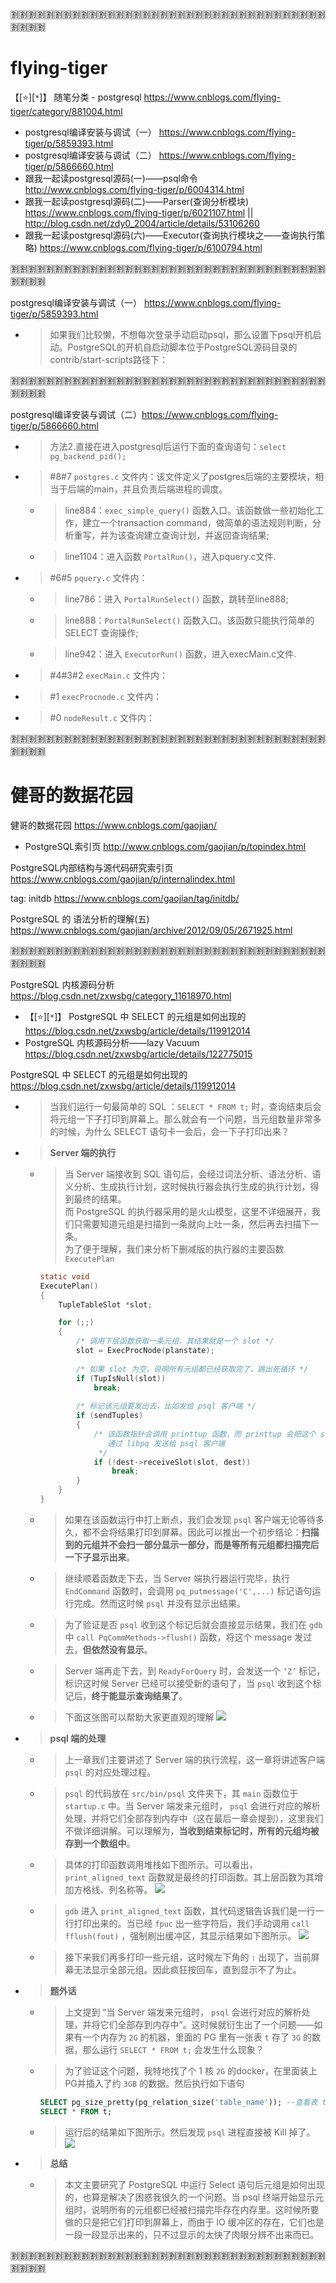 
:u5272::u5272::u5272::u5272::u5272::u5272::u5272::u5272::u5272::u5272::u5272::u5272::u5272::u5272::u5272::u5272::u5272::u5272::u5272::u5272::u5272::u5272::u5272::u5272::u5272::u5272::u5272::u5272::u5272::u5272::u5272::u5272::u5272::u5272::u5272::u5272::u5272::u5272::u5272::u5272:

# flying-tiger

【[:star:][`*`]】 随笔分类 - postgresql https://www.cnblogs.com/flying-tiger/category/881004.html
- postgresql编译安装与调试（一） https://www.cnblogs.com/flying-tiger/p/5859393.html
- postgresql编译安装与调试（二） https://www.cnblogs.com/flying-tiger/p/5866660.html
- 跟我一起读postgresql源码(一)——psql命令 http://www.cnblogs.com/flying-tiger/p/6004314.html
- 跟我一起读postgresql源码(二)——Parser(查询分析模块) https://www.cnblogs.com/flying-tiger/p/6021107.html || http://blog.csdn.net/zdy0_2004/article/details/53106260
- 跟我一起读postgresql源码(六)——Executor(查询执行模块之——查询执行策略) https://www.cnblogs.com/flying-tiger/p/6100794.html

:u5272::u5272::u5272::u5272::u5272::u5272::u5272::u5272::u5272::u5272::u5272::u5272::u5272::u5272::u5272::u5272::u5272::u5272::u5272::u5272::u5272::u5272::u5272::u5272::u5272::u5272::u5272::u5272::u5272::u5272::u5272::u5272::u5272::u5272::u5272::u5272::u5272::u5272::u5272::u5272:

postgresql编译安装与调试（一） https://www.cnblogs.com/flying-tiger/p/5859393.html
- > 如果我们比较懒，不想每次登录手动启动psql，那么设置下psql开机启动。PostgreSQL的开机自启动脚本位于PostgreSQL源码目录的contrib/start-scripts路径下：

:u5272::u5272::u5272::u5272::u5272::u5272::u5272::u5272::u5272::u5272::u5272::u5272::u5272::u5272::u5272::u5272::u5272::u5272::u5272::u5272::u5272::u5272::u5272::u5272::u5272::u5272::u5272::u5272::u5272::u5272::u5272::u5272::u5272::u5272::u5272::u5272::u5272::u5272::u5272::u5272:

postgresql编译安装与调试（二）https://www.cnblogs.com/flying-tiger/p/5866660.html
- > 方法2.直接在进入postgresql后运行下面的查询语句：`select pg_backend_pid();`
- > #8#7 `postgres.c` 文件内：该文件定义了postgres后端的主要模块，相当于后端的main，并且负责后端进程的调度。
  * > line884：`exec_simple_query()` 函数入口。该函数做一些初始化工作，建立一个transaction command，做简单的语法规则判断，分析重写，并为该查询建立查询计划，并返回查询结果;
  * > line1104：进入函数 `PortalRun()`，进入pquery.c文件.
- > #6#5 `pquery.c` 文件内：
  * > line786：进入 `PortalRunSelect()` 函数，跳转至line888;
  * > line888：`PortalRunSelect()` 函数入口。该函数只能执行简单的 SELECT 查询操作;
  * > line942：进入 `ExecutorRun()` 函数，进入execMain.c文件.
- > #4#3#2 `execMain.c` 文件内：
- > #1 `execProcnode.c` 文件内：
- > #0 `nodeResult.c` 文件内：

:u5272::u5272::u5272::u5272::u5272::u5272::u5272::u5272::u5272::u5272::u5272::u5272::u5272::u5272::u5272::u5272::u5272::u5272::u5272::u5272::u5272::u5272::u5272::u5272::u5272::u5272::u5272::u5272::u5272::u5272::u5272::u5272::u5272::u5272::u5272::u5272::u5272::u5272::u5272::u5272:

# 健哥的数据花园

健哥的数据花园 https://www.cnblogs.com/gaojian/
- PostgreSQL索引页 http://www.cnblogs.com/gaojian/p/topindex.html

PostgreSQL内部结构与源代码研究索引页 https://www.cnblogs.com/gaojian/p/internalindex.html

tag: initdb https://www.cnblogs.com/gaojian/tag/initdb/

PostgreSQL 的 语法分析的理解(五) https://www.cnblogs.com/gaojian/archive/2012/09/05/2671925.html

:u5272::u5272::u5272::u5272::u5272::u5272::u5272::u5272::u5272::u5272::u5272::u5272::u5272::u5272::u5272::u5272::u5272::u5272::u5272::u5272::u5272::u5272::u5272::u5272::u5272::u5272::u5272::u5272::u5272::u5272::u5272::u5272::u5272::u5272::u5272::u5272::u5272::u5272::u5272::u5272:

PostgreSQL 内核源码分析 https://blog.csdn.net/zxwsbg/category_11618970.html
- 【[:star:][`*`]】 PostgreSQL 中 SELECT 的元组是如何出现的 https://blog.csdn.net/zxwsbg/article/details/119912014
- PostgreSQL 内核源码分析——lazy Vacuum https://blog.csdn.net/zxwsbg/article/details/122775015

PostgreSQL 中 SELECT 的元组是如何出现的 https://blog.csdn.net/zxwsbg/article/details/119912014
- > 当我们运行一句最简单的 SQL ：`SELECT * FROM t;` 时，查询结束后会将元组一下子打印到屏幕上。那么就会有一个问题，当元组数量非常多的时候，为什么 SELECT 语句卡一会后，会一下子打印出来？
- > **Server 端的执行**
  * > 当 Server 端接收到 SQL 语句后，会经过词法分析、语法分析、语义分析、生成执行计划，这时候执行器会执行生成的执行计划，得到最终的结果。 <br> 而 PostgreSQL 的执行器采用的是火山模型，这里不详细展开，我们只需要知道元组是扫描到一条就向上吐一条，然后再去扫描下一条。 <br> 为了便于理解，我们来分析下删减版的执行器的主要函数 `ExecutePlan`
    ```c
    static void
    ExecutePlan()
    {
    	TupleTableSlot *slot;

    	for (;;)
    	{
    		/* 调用下层函数获取一条元组，其结果就是一个 slot */
    		slot = ExecProcNode(planstate);
    		
    		/* 如果 slot 为空，说明所有元组都已经获取完了，跳出死循环 */
    		if (TupIsNull(slot))
    			break;
    			
    		/* 标记该元组要发出去，比如发给 psql 客户端 */
    		if (sendTuples)
    		{
    			/* 该函数指针会调用 printtup 函数，而 printtup 会把这个 slot 
    			   通过 libpq 发送给 psql 客户端
    			 */
    			if (!dest->receiveSlot(slot, dest))
    				break;
    		}
    	}
    }
    ```
  * > 如果在该函数运行中打上断点，我们会发现 `psql` 客户端无论等待多久，都不会将结果打印到屏幕。因此可以推出一个初步结论：**扫描到的元组并不会扫一部分显示一部分，而是等所有元组都扫描完后一下子显示出来**。
  * > 继续顺着函数走下去，当 Server 端执行器运行完毕，执行 `EndCommand` 函数时，会调用 `pq_putmessage('C',...)` 标记语句运行完成。然而这时候 `psql` 并没有显示出结果。
  * > 为了验证是否 `psql` 收到这个标记后就会直接显示结果，我们在 `gdb` 中 `call PqCommMethods->flush()` 函数，将这个 message 发过去，**但依然没有显示**。
  * > Server 端再走下去，到 `ReadyForQuery` 时，会发送一个 `‘Z’` 标记，标识这时候 Server 已经可以接受新的语句了，当 `psql` 收到这个标记后，**终于能显示查询结果了**。
  * > 下面这张图可以帮助大家更直观的理解 ![](https://img-blog.csdnimg.cn/2d567e52e8a9420ba0163014c17af30f.png?x-oss-process=image/watermark,type_ZmFuZ3poZW5naGVpdGk,shadow_10,text_Q1NETiBA5oC75oOz546p5LiW5LiN5oGt,size_81,color_FFFFFF,t_70,g_se,x_16)
- > **psql 端的处理**
  * > 上一章我们主要讲述了 Server 端的执行流程，这一章将讲述客户端 `psql` 的对应处理过程。
  * > `psql` 的代码放在 `src/bin/psql` 文件夹下，其 `main` 函数位于 `startup.c` 中。当 Server 端发来元组时， `psql` 会进行对应的解析处理，并将它们全部存到内存中（这在最后一章会提到），这里我们不做详细讲解。可以理解为，**当收到结束标记时，所有的元组均被存到一个数组中**。
  * > 具体的打印函数调用堆栈如下图所示。可以看出，`print_aligned_text` 函数就是最终的打印函数。其上层函数为其增加方格线、列名称等。 ![](https://img-blog.csdnimg.cn/f16131ae4d8a4c1094660d1a8ee49424.png?x-oss-process=image/watermark,type_ZmFuZ3poZW5naGVpdGk,shadow_10,text_Q1NETiBA5oC75oOz546p5LiW5LiN5oGt,size_43,color_FFFFFF,t_70,g_se,x_16)
  * > `gdb` 进入 `print_aligned_text` 函数，其代码逻辑告诉我们是一行一行打印出来的。当已经 `fpuc` 出一些字符后，我们手动调用 `call fflush(fout)` ，强制刷出缓冲区，其显示结果如下图所示。 ![](https://img-blog.csdnimg.cn/1c1d90540df1442bb34158fb7e027e2a.png?x-oss-process=image/watermark,type_ZmFuZ3poZW5naGVpdGk,shadow_10,text_Q1NETiBA5oC75oOz546p5LiW5LiN5oGt,size_51,color_FFFFFF,t_70,g_se,x_16)
  * > 接下来我们再多打印一些元组，这时候左下角的 `:` 出现了，当前屏幕无法显示全部元组。因此疯狂按回车，直到显示不了为止。
- > **题外话**
  * > 上文提到 “当 Server 端发来元组时， `psql` 会进行对应的解析处理，并将它们全部存到内存中”。这时候就衍生出了一个问题——如果有一个内存为 `2G` 的机器，里面的 PG 里有一张表 `t` 存了 `3G` 的数据，那么运行 `SELECT * FROM t;` 会发生什么现象？
  * > 为了验证这个问题，我特地找了个 1 核 `2G` 的docker，在里面装上PG并插入了约 `3GB` 的数据。然后执行如下语句
    ```sql
    SELECT pg_size_pretty(pg_relation_size('table_name')); --查看表 t 的大小
    SELECT * FROM t;
    ```
  * > 运行后的结果如下图所示。然后发现 `psql` 进程直接被 Kill 掉了。 ![](https://img-blog.csdnimg.cn/8aa0e0a42e314b958d3204e18dda969e.png?x-oss-process=image/watermark,type_ZmFuZ3poZW5naGVpdGk,shadow_10,text_Q1NETiBA5oC75oOz546p5LiW5LiN5oGt,size_30,color_FFFFFF,t_70,g_se,x_16)
- > **总结**
  * > 本文主要研究了 PostgreSQL 中运行 Select 语句后元组是如何出现的，也算是解决了困惑我很久的一个问题。当 psql 终端开始显示元组时，说明所有的元组都已经被扫描完毕存在内存里。这时候所要做的只是把它们打印到屏幕上，而由于 IO 缓冲区的存在，它们也是一段一段显示出来的，只不过显示的太快了肉眼分辨不出来而已。

:u5272::u5272::u5272::u5272::u5272::u5272::u5272::u5272::u5272::u5272::u5272::u5272::u5272::u5272::u5272::u5272::u5272::u5272::u5272::u5272::u5272::u5272::u5272::u5272::u5272::u5272::u5272::u5272::u5272::u5272::u5272::u5272::u5272::u5272::u5272::u5272::u5272::u5272::u5272::u5272:
